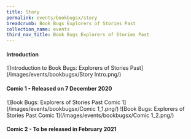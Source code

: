 ```yaml
---
title: Story
permalink: events/bookbugsx/story
breadcrumb: Book Bugs Explorers of Stories Past
collection_name: events
third_nav_title: Book Bugs Explorers of Stories Past
---
```


#### Introduction

![Introduction to Book Bugs: Explorers of Stories Past](/images/events/bookbugsx/Story Intro.png/)

#### Comic 1 - Released on 7 December 2020

![Book Bugs: Explorers of Stories Past Comic 1](/images/events/bookbugsx/Comic 1_1.png/)
![Book Bugs: Explorers of Stories Past Comic 1](/images/events/bookbugsx/Comic 1_2.png/)

#### Comic 2 - To be released in February 2021
